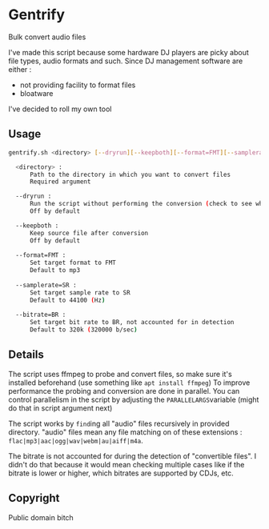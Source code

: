 # Gentrify

Bulk convert audio files

I've made this script because some hardware DJ players are picky about file types, audio formats and such.
Since DJ management software are either :
* not providing facility to format files
* bloatware

I've decided to roll my own tool

## Usage

````sh
gentrify.sh <directory> [--dryrun][--keepboth][--format=FMT][--samplerate=SR][--bitrate=BR]

  <directory> :
      Path to the directory in which you want to convert files
      Required argument

  --dryrun :  
      Run the script without performing the conversion (check to see which files will be converted, and why)
      Off by default

  --keepboth :
      Keep source file after conversion
      Off by default
      
  --format=FMT :
      Set target format to FMT
      Default to mp3
      
  --samplerate=SR :
      Set target sample rate to SR
      Default to 44100 (Hz)
      
  --bitrate=BR :
      Set target bit rate to BR, not accounted for in detection
      Default to 320k (320000 b/sec)
````
      
## Details

The script uses ffmpeg to probe and convert files, so make sure it's installed beforehand (use something like `apt install ffmpeg`)
To improve performance the probing and conversion are done in parallel. You can control parallelism in the script by adjusting the `PARALLELARGS`variable (might do that in script argument next)

The script works by `find`ing all "audio" files recursively in provided directory. "audio" files mean any file matching on of these extensions : `flac|mp3|aac|ogg|wav|webm|au|aiff|m4a`.

The bitrate is not accounted for during the detection of "convertible files". I didn't do that because it would mean checking multiple cases like if the bitrate is lower or higher, which bitrates are supported by CDJs, etc.

## Copyright

Public domain bitch
